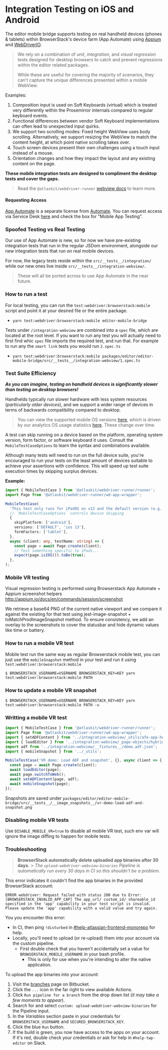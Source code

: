 # Integration Testing on iOS and Android

The editor mobile bridge supports testing on real handheld devices (phones & tablets) within BrowserStack's device farm (App Automate) using [Appium](http://appium.io/docs/en/about-appium/intro/) and [WebDriverIO](https://webdriver.io/docs/gettingstarted.html).

> We rely on a combination of _unit_, _integration_, and _visual regression_ tests designed for desktop browsers to catch and prevent regressions within the editor related packages.
>
> While these are useful for covering the majority of scenarios, they can't capture the unique differences presented within a mobile WebView.

Examples:

1. Composition input is used on Soft Keyboards (virtual) which is treated very differently within the Prosemirror internals compared to regular keyboard events.
1. Functional differences between vendor Soft Keyboard implementations can often lead to unexpected input quirks.
1. We support two scrolling modes: Fixed height WebView uses body scrolling. Alternatively, we support resizing the WebView to match the content height, at which point native scrolling takes over.
1. Touch screen devices present their own challenges using a touch input instead of a mouse.
1. Orientation changes and how they impact the layout and any existing content on the page.

**These mobile integration tests are designed to compliment the desktop tests and cover the gaps.**

> Read the `@atlaskit/webdriver-runner` [webview docs](../../../../../../build/test-tooling/webdriver-runner/utils/mobile/README.md) to learn more.

#### Requesting Access

[App Automate](https://app-automate.browserstack.com/) is a separate license from [Automate](https://automate.browserstack.com/). You can request access via Service Desk [here](https://hello.atlassian.net/servicedesk/customer/portal/2/create/3998) and check the box for "Mobile App Testing".

### Spoofed Testing vs Real Testing

Our use of App Automate is new, so for now we have pre-existing integration tests that run in the regular JSDom environment, alongside our new integration tests that run on real mobile devices.

For now, the legacy tests reside within the `src/__tests__/integration/` while our new ones live inside `src/__tests__/integration-webview/`.

> These will all be ported across to use App Automate in the near future.

### How to run a test

For local testing, you can run the `test:webdriver:browserstack:mobile` script and point it at your desired file or the entire package.

- `yarn test:webdriver:browserstack:mobile editor-mobile-bridge`

Tests under `/integration-webview` are combined into a `spec` file, which are located at the root level. If you want to run any test you will actually need to first find whic `spec` file imports the required test, and run that. For example to run any the `smart link` tests you would run `2.spec.ts`

- `yarn test:webdriver:browserstack:mobile packages/editor/editor-mobile-bridge/src/__tests__/integration-webview/1.spec.ts`

### Test Suite Efficiency

**_As you can imagine, testing on handheld devices is significantly slower than testing on desktop browsers!_**

Handhelds typically run slower hardware with less system resources (_particularly older devices_), and we support a wider range of devices in terms of backwards compatibility compared to desktop.

> You can view the supported mobile OS versions [here](https://hello.atlassian.net/wiki/spaces/MOBILEKIT/pages/907164712/Tech+Stack), which is driven by our analytics OS usage statistics [here](https://analytics.amplitude.com/atlassian/dashboard/aiv9477). These change over time.

A test can skip running on a device based on the platform, operating system version, form factor, or software keyboard it uses. Consult the `MobileTestCaseOptions` to learn the syntax and combinations available.

Although many tests will need to run on the full device suite, you're encouraged to run your tests on the least amount of devices suitable to achieve your assertions with confidence. This will speed up test suite execution times by skipping surplus devices.

**Example:**

```typescript
import { MobileTestCase } from '@atlaskit/webdriver-runner/runner';
import Page from '@atlaskit/webdriver-runner/wd-app-wrapper';

MobileTestCase(
  'This test only runs for iPadOS on v13 and the default version (e.g. v14)',
  // `MobileTestCaseOptions` controls device skipping
  {
    skipPlatform: ['android'],
    versions: ['DEFAULT', 'ios 13'],
    formFactors: ['tablet'],
  },
  async (client: any, testName: string) => {
    const page = await Page.create(client);
    // Test something specific to iPads...
    expect(page.isIOS()).toBe(true);
  },
);
```

### Mobile VR testing

Visual regression testing is performed using Browserstack App Automate + Appium screenshot helpers http://appium.io/docs/en/commands/session/screenshot

We retrieve a base64 PNG of the current native viewport and we compare it against the existing for that test using jest-image-snapshot + toMatchProdImageSnapshot method.
To ensure consistency, we add an overlay to the screenshots to cover the statusbar and hide dynamic values like time or battery.

### How to run a mobile VR test

Mobile test run the same way as regular Browserstack mobile test, you can just use the `mobileSnapshot` method in your test and run it using `test:webdriver:browserstack:mobile`

```
$ BROWSERSTACK_USERNAME=USERNAME BROWSERSTACK_KEY=KEY yarn test:webdriver:browserstack:mobile PATH
```

### How to update a mobile VR snapshot

```
$ BROWSERSTACK_USERNAME=USERNAME BROWSERSTACK_KEY=KEY yarn test:webdriver:browserstack:mobile PATH -u
```

### Writting a mobile VR test

```ts
import { MobileTestCase } from '@atlaskit/webdriver-runner/runner';
import Page from '@atlaskit/webdriver-runner/wd-app-wrapper';
import { setADFContent } from '../integration-webview/_utils/afe-app-helpers';
import { loadEditor } from '../integration-webview/_page-objects/hybrid-editor-page';
import adf from '../integration-webview/__fixtures__/demo.adf.json';
import { mobileSnapshot } from '../_utils';

MobileTestCase('VR demo: Load ADF and snapshot', {}, async client => {
  const page = await Page.create(client);
  await loadEditor(page);
  await page.switchToWeb();
  await setADFContent(page, adf);
  await mobileSnapshot(page);
});
```

Snapshots are saved under
`packages/editor/editor-mobile-bridge/src/__tests__/__image_snapshots__/vr-demo-load-adf-and-snapshot.png`

### Disabling mobile VR tests

Use `DISABLE_MOBILE_VR=true` to disable all mobile VR test, such env var will ignore the image diffing to happen for mobile tests.

### Troubleshooting

> **BrowserStack automatically delete uploaded app binaries after 30 days.** > _The `upload-webdriver-webview-binaries` Pipeline is automatically run every 30 days in CI so this shouldn't be a problem._

This error indicates it couldn't find the app binaries in the provided BrowserStack account:

```
ERROR webdriver: Request failed with status 200 due to Error:
[BROWSERSTACK_INVALID_APP_CAP] The app_url/ custom_id/ shareable_id specified in the 'app' capability in your test script is invalid.
Please update the 'app' capability with a valid value and try again.
```

You you encounter this error:

- In CI, then ping `!disturbed` in [#help-atlassian-frontend-monorepo](https://atlassian.slack.com/archives/CL6HC337Z) for help.
- Locally, you'll need to upload (or re-upload) them into your account via the custom pipeline.
  - First double check that you haven't accidentally set a value for `BROWSERSTACK_MOBILE_USERNAME` in your bash profile.
    - This is only for use when you're intending to alter the native application.

To upload the app binaries into your account:

1. Visit the [branches](https://bitbucket.org/atlassian/atlassian-frontend/branches/) page on Bitbucket.
1. Click the `...` icon in the far right to view available Actions.
1. Click `Run pipeline for a branch` from the drop down list (_it may take a few moments to appear_).
1. Search for and select `custom: upload-webdriver-webview-binaries` for the Pipeline input.
1. In the _Variables_ section paste in your credentials for `BROWSERSTACK_USERNAME` and `SECURED_BROWSERSTACK_KEY`.
1. Click the blue `Run` button.
1. If the build is green, you now have access to the apps on your account. If it's red, double check your credentials or ask for help in `#help-twp-editor` on Slack.
